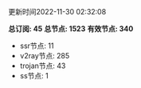 更新时间2022-11-30 02:32:08

**总订阅: 45**
**总节点: 1523**
**有效节点: 340**
- ssr节点: 11
- v2ray节点: 285
- trojan节点: 43
- ss节点: 1
